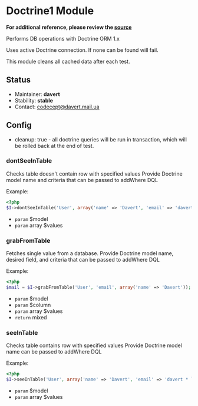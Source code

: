 # Doctrine1 Module

**For additional reference, please review the [source](https://github.com/Codeception/Codeception/tree/master/src/Codeception/Module/Doctrine1.php)**


Performs DB operations with Doctrine ORM 1.x

Uses active Doctrine connection. If none can be found will fail.

This module cleans all cached data after each test.

## Status

* Maintainer: **davert**
* Stability: **stable**
* Contact: codecept@davert.mail.ua

## Config
* cleanup: true - all doctrine queries will be run in transaction, which will be rolled back at the end of test.










































### dontSeeInTable
 
Checks table doesn't contain row with specified values
Provide Doctrine model name and criteria that can be passed to addWhere DQL

Example:

``` php
<?php
$I->dontSeeInTable('User', array('name' => 'Davert', 'email' => 'davert * `mail.com'));` 

```

 * `param`  $model
 * `param`  array $values





### grabFromTable
 
Fetches single value from a database.
Provide Doctrine model name, desired field, and criteria that can be passed to addWhere DQL

Example:

``` php
<?php
$mail = $I->grabFromTable('User', 'email', array('name' => 'Davert'));

```

 * `param`  $model
 * `param`  $column
 * `param`  array $values
 * `return`  mixed






### seeInTable
 
Checks table contains row with specified values
Provide Doctrine model name can be passed to addWhere DQL

Example:

``` php
<?php
$I->seeInTable('User', array('name' => 'Davert', 'email' => 'davert * `mail.com'));` 

```

 * `param`  $model
 * `param`  array $values


